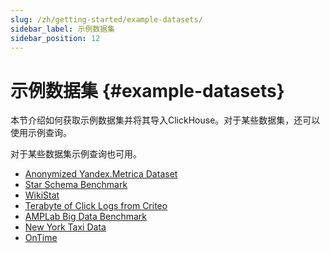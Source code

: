```yaml
---
slug: /zh/getting-started/example-datasets/
sidebar_label: 示例数据集
sidebar_position: 12
---
```


# 示例数据集 {#example-datasets}

本节介绍如何获取示例数据集并将其导入ClickHouse。对于某些数据集，还可以使用示例查询。

对于某些数据集示例查询也可用。

-   [Anonymized Yandex.Metrica Dataset](../../getting-started/example-datasets/metrica.md)
-   [Star Schema Benchmark](../../getting-started/example-datasets/star-schema.md)
-   [WikiStat](../../getting-started/example-datasets/wikistat.md)
-   [Terabyte of Click Logs from Criteo](../../getting-started/example-datasets/criteo.md)
-   [AMPLab Big Data Benchmark](../../getting-started/example-datasets/amplab-benchmark.md)
-   [New York Taxi Data](../../getting-started/example-datasets/nyc-taxi.md)
-   [OnTime](../../getting-started/example-datasets/ontime.md)


